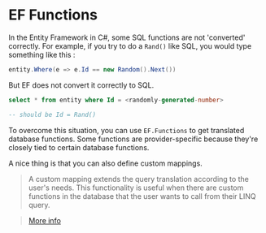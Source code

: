 # EF Functions

In the Entity Framework in C#, some SQL functions are not 'converted' correctly.
For example, if you try to do a `Rand()` like SQL, you would type something like this : 

```csharp
entity.Where(e => e.Id == new Random().Next())
```

But EF does not convert it correctly to SQL.

```sql
select * from entity where Id = <randomly-generated-number>

-- should be Id = Rand()
```

To overcome this situation, you can use `EF.Functions` to get translated database functions.
Some functions are provider-specific because they're closely tied to certain database functions.

A nice thing is that you can also define custom mappings.
> A custom mapping extends the query translation according to the user's needs. This functionality is useful when there are custom functions in the database that
the user wants to call from their LINQ query.

> [More info](learn.microsoft.com/en-us/ef/core/querying/user-defined-function-mapping)
